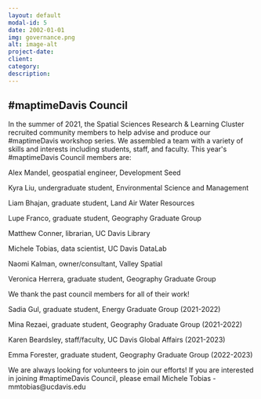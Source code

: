 ```yaml
---
layout: default
modal-id: 5
date: 2002-01-01
img: governance.png
alt: image-alt
project-date: 
client: 
category: 
description: 
---
```

<h2>#maptimeDavis Council</h2>

<p>In the summer of 2021, the Spatial Sciences Research & Learning Cluster recruited community members to help advise and produce our #maptimeDavis workshop series.  We assembled a team with a variety of skills and interests including students, staff, and faculty. This year's #maptimeDavis Council members are:</p>


<p>Alex Mandel, geospatial engineer, Development Seed</p>
<p>Kyra Liu, undergraduate student, Environmental Science and Management</p>
<p>Liam Bhajan, graduate student, Land Air Water Resources</p>
<p>Lupe Franco, graduate student, Geography Graduate Group</p>
<p>Matthew Conner, librarian, UC Davis Library</p>
<p>Michele Tobias, data scientist, UC Davis DataLab</p>
<p>Naomi Kalman, owner/consultant, Valley Spatial</p>
<p>Veronica Herrera, graduate student, Geography Graduate Group</p>


<p>We thank the past council members for all of their work!</p>

<p>Sadia Gul, graduate student, Energy Graduate Group (2021-2022)</p>
<p>Mina Rezaei, graduate student, Geography Graduate Group (2021-2022)</p>
<p>Karen Beardsley, staff/faculty, UC Davis Global Affairs (2021-2023)</p>
<p>Emma Forester, graduate student, Geography Graduate Group (2022-2023)</p>


<p>We are always looking for volunteers to join our efforts! If you are interested in joining #maptimeDavis Council, please email Michele Tobias - mmtobias@ucdavis.edu
</p> 

